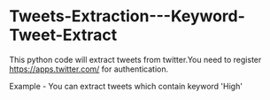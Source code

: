 # Tweets-Extraction---Keyword-Tweet-Extract

This python code will extract tweets from twitter.You need to register https://apps.twitter.com/ for authentication.


Example - You can extract tweets which contain keyword 'High' 

